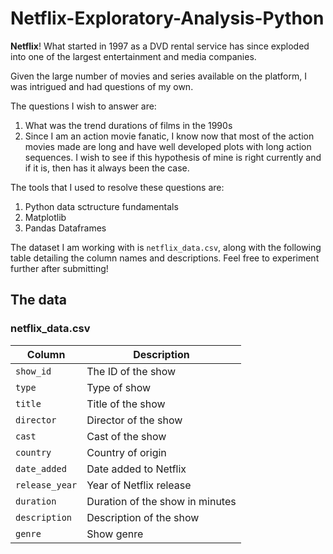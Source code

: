 # Netflix-Exploratory-Analysis-Python
**Netflix**! What started in 1997 as a DVD rental service has since exploded into one of the largest entertainment and media companies.

Given the large number of movies and series available on the platform, I was intrigued and had questions of my own. 

The questions I wish to answer are:
1. What was the trend durations of films in the 1990s
2. Since I am an action movie fanatic, I know now that most of the action movies made are long and have well developed plots with long action sequences. I wish to see if this hypothesis of mine is right currently and if it is, then has it always been the case. 

The tools that I used to resolve these questions are:
1. Python data sctructure fundamentals
2. Matplotlib
3. Pandas Dataframes
   
The dataset I am working with is `netflix_data.csv`, along with the following table detailing the column names and descriptions. Feel free to experiment further after submitting!

## The data
### **netflix_data.csv**
| Column | Description |
|--------|-------------|
| `show_id` | The ID of the show |
| `type` | Type of show |
| `title` | Title of the show |
| `director` | Director of the show |
| `cast` | Cast of the show |
| `country` | Country of origin |
| `date_added` | Date added to Netflix |
| `release_year` | Year of Netflix release |
| `duration` | Duration of the show in minutes |
| `description` | Description of the show |
| `genre` | Show genre |
